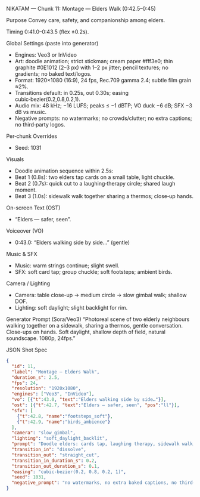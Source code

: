 NIKATAM — Chunk 11: Montage — Elders Walk (0:42.5–0:45)

Purpose
Convey care, safety, and companionship among elders.

Timing
0:41.0–0:43.5 (flex ±0.2s).

Global Settings (paste into generator)
- Engines: Veo3 or InVideo
- Art: doodle animation; strict stickman; cream paper #fff3e0; thin graphite #0E1012 (2–3 px) with 1–2 px jitter; pencil textures; no gradients; no baked text/logos.
- Format: 1920×1080 (16:9), 24 fps, Rec.709 gamma 2.4; subtle film grain ≈2%.
- Transitions default: in 0.25s, out 0.30s; easing cubic‑bezier(0.2,0.8,0.2,1).
- Audio mix: 48 kHz; −16 LUFS; peaks ≤ −1 dBTP; VO duck −6 dB; SFX −3 dB vs music.
- Negative prompts: no watermarks; no crowds/clutter; no extra captions; no third‑party logos.

Per‑chunk Overrides
- Seed: 1031

Visuals
- Doodle animation sequence within 2.5s:
- Beat 1 (0.8s): two elders tap cards on a small table, light chuckle.
- Beat 2 (0.7s): quick cut to a laughing‑therapy circle; shared laugh moment.
- Beat 3 (1.0s): sidewalk walk together sharing a thermos; close‑up hands.

On-screen Text (OST)
- “Elders — safer, seen”.

Voiceover (VO)
- 0:43.0: “Elders walking side by side…” (gentle)

Music & SFX
- Music: warm strings continue; slight swell.
- SFX: soft card tap; group chuckle; soft footsteps; ambient birds.

Camera / Lighting
- Camera: table close-up → medium circle → slow gimbal walk; shallow DOF.
- Lighting: soft daylight; slight backlight for rim.



Generator Prompt (Sora/Veo3)
“Photoreal scene of two elderly neighbours walking together on a sidewalk, sharing a thermos, gentle conversation. Close-ups on hands. Soft daylight, shallow depth of field, natural soundscape. 1080p, 24fps.”

JSON Shot Spec
```json
{
  "id": 11,
  "label": "Montage — Elders Walk",
  "duration_s": 2.5,
  "fps": 24,
  "resolution": "1920x1080",
  "engines": ["Veo3", "InVideo"],
  "vo": [{"t":43.0, "text":"Elders walking side by side…"}],
  "ost": [{"t":42.7, "text":"Elders — safer, seen", "pos":"ll"}],
  "sfx": [
    {"t":42.8, "name":"footsteps_soft"},
    {"t":42.9, "name":"birds_ambience"}
  ],
  "camera": "slow_gimbal",
  "lighting": "soft_daylight_backlit",
  "prompt": "Doodle elders: cards tap, laughing therapy, sidewalk walk; pencil textures; no baked text.",
  "transition_in": "dissolve",
  "transition_out": "straight_cut",
  "transition_in_duration_s": 0.2,
  "transition_out_duration_s": 0.1,
  "easing": "cubic-bezier(0.2, 0.8, 0.2, 1)",
  "seed": 1031,
  "negative_prompt": "no watermarks, no extra baked captions, no third-party logos"
}
```


